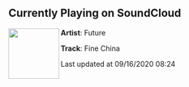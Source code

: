 ## Currently Playing on SoundCloud

[<img align="left" width="100" src="https://i1.sndcdn.com/artworks-oGIcPMmqdkSk-0-t50x50.jpg">](https://soundcloud.com/futureisnow/fine-china?in=futureisnow/sets/future-juice-wrld-present-wrld)

**Artist**: Future 

**Track**: Fine China

Last updated at 09/16/2020 08:24
